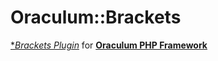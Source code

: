 # Oraculum::Brackets

[**Brackets Plugin*](http://brackets.io) for [**Oraculum PHP Framework**](https://oraculum-on.github.io)
